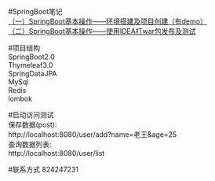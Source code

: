 #SpringBoot笔记  
[（一）SpringBoot基本操作——环境搭建及项目创建（有demo）](https://blog.csdn.net/zhulier1124/article/details/81988471)  
[（二）SpringBoot基本操作——使用IDEA打war包发布及测试](https://blog.csdn.net/zhulier1124/article/details/82012829)  

#项目结构  
SpringBoot2.0  
Thymeleaf3.0  
SpringDataJPA  
MySql  
Redis  
lombok  

#启动访问测试  
保存数据(post):   
http://localhost:8080/user/add?name=老王&age=25  
查询数据列表:   
http://localhost:8080/user/list  

#联系方式
824247231